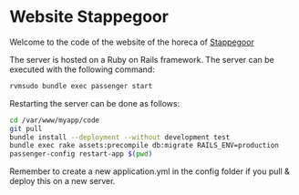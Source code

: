 Website Stappegoor
======

Welcome to the code of the website of the horeca of [Stappegoor](http://horecatilburg.nl "Stappegoor")

The server is hosted on a Ruby on Rails framework. 
The server can be executed with the following command: 
```bash
rvmsudo bundle exec passenger start
```

Restarting the server can be done as follows:
```bash
cd /var/www/myapp/code
git pull
bundle install --deployment --without development test
bundle exec rake assets:precompile db:migrate RAILS_ENV=production
passenger-config restart-app $(pwd)
```

Remember to create a new application.yml in the config folder if you pull & deploy this on a new server.
